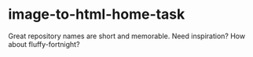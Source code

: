 # image-to-html-home-task
Great repository names are short and memorable. Need inspiration? How about fluffy-fortnight?
